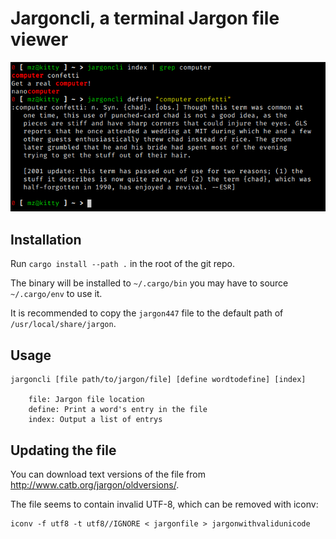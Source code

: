 # Jargoncli, a terminal Jargon file viewer

![Screenshot of using jargon cli to view the entry for "computer confeti"](jargon.png)

## Installation

Run ``cargo install --path .`` in the root of the git repo.

The binary will be installed to ``~/.cargo/bin`` you may have to source ``~/.cargo/env`` to use it.

It is recommended to copy the ``jargon447`` file to the default path of ``/usr/local/share/jargon``.

## Usage

```
jargoncli [file path/to/jargon/file] [define wordtodefine] [index]
	
	file: Jargon file location
	define: Print a word's entry in the file
	index: Output a list of entrys
```

## Updating the file

You can download text versions of the file from http://www.catb.org/jargon/oldversions/.

The file seems to contain invalid UTF-8, which can be removed with iconv:

```
iconv -f utf8 -t utf8//IGNORE < jargonfile > jargonwithvalidunicode
```
